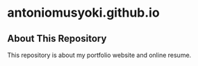 # antoniomusyoki.github.io
## About This Repository
This repository is about my portfolio website and online resume.
